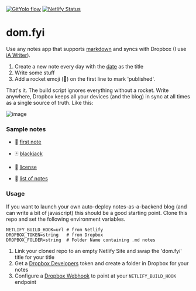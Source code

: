 [![GitYolo flow](https://img.shields.io/badge/Flow-GitYolo-ff69b4)](https://dom.fyi/2019.240) [![Netlify Status](https://api.netlify.com/api/v1/badges/8f857d1f-c68f-424f-a4d2-b473fc4ccddb/deploy-status)](https://app.netlify.com/sites/domfyi/deploys)

# dom.fyi

Use any notes app that supports [markdown] and syncs with Dropbox (I use [iA Writer]). 

1. Create a new note every day with the [date] as the title
2. Write some stuff
3. Add a rocket emoji (🚀) on the first line to mark 'published'.

That's it. The build script ignores everything without a rocket. Write anywhere, Dropbox keeps all your devices (and the blog) in sync at all times as a single source of truth. Like this:

![image][image]

### Sample notes

- 🚀 [first note]
- 🃏 [blackjack]
- 👮‍ [license]

- 📄 [list of notes]

### Usage

If you want to launch your own auto-deploy notes-as-a-backend blog (and can write a bit of javascript) this should be a good starting point. Clone this repo and set the following environment variables.

```
NETLIFY_BUILD_HOOK=url # from Netlify
DROPBOX_TOKEN=string   # from Dropbox
DROPBOX_FOLDER=string  # Folder Name containing .md notes
```

1. Link your cloned repo to an empty Netlify Site and swap the 'dom.fyi' title for your title 
2. Get a [Dropbox Developers] token and create a folder in Dropbox for your notes
3. Configure a [Dropbox Webhook] to point at your `NETLIFY_BUILD_HOOK` endpoint

[date]: https://dom.fyi/2019.220
[dropbox developers]: https://www.dropbox.com/developers/documentation/http/overview
[dropbox webhook]: https://www.dropbox.com/developers/reference/webhooks
[markdown]: https://daringfireball.net/projects/markdown/
[ia writer]: https://ia.net/writer
[first note]: https://dom.fyi/2019.216
[list of notes]: https://dom.fyi/list
[blackjack]: https://dom.fyi/2019.242
[license]: https://dom.fyi/2019.246

[image]: https://i.imgur.com/wZNU5lm_d.jpg?maxwidth=1280&shape=thumb&fidelity=medium

